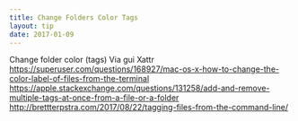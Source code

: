 ```yaml
---
title: Change Folders Color Tags
layout: tip
date: 2017-01-09
---
```



Change folder color (tags)
Via gui
Xattr
https://superuser.com/questions/168927/mac-os-x-how-to-change-the-color-label-of-files-from-the-terminal
https://apple.stackexchange.com/questions/131258/add-and-remove-multiple-tags-at-once-from-a-file-or-a-folder
http://brettterpstra.com/2017/08/22/tagging-files-from-the-command-line/
